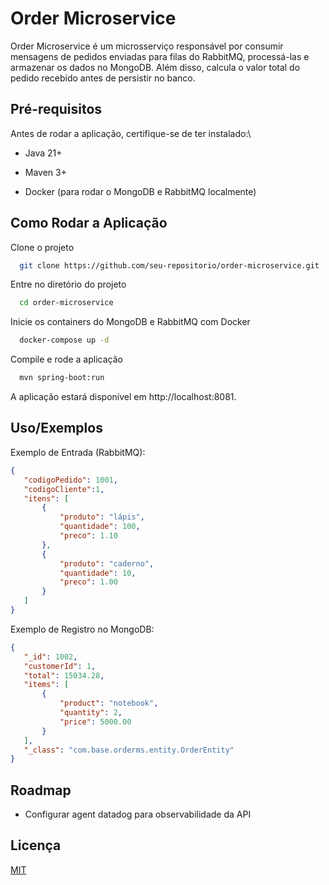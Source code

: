 
# Order Microservice

Order Microservice é um microsserviço responsável por consumir mensagens de pedidos enviadas para filas do RabbitMQ, processá-las e armazenar os dados no MongoDB. Além disso, calcula o valor total do pedido recebido antes de persistir no banco.


## Pré-requisitos
Antes de rodar a aplicação, certifique-se de ter instalado:\

- Java 21+

- Maven 3+

- Docker (para rodar o MongoDB e RabbitMQ localmente)


## Como Rodar a Aplicação

Clone o projeto

```bash
  git clone https://github.com/seu-repositorio/order-microservice.git
```

Entre no diretório do projeto

```bash
  cd order-microservice
```

Inicie os containers do MongoDB e RabbitMQ com Docker

```bash
  docker-compose up -d
```

Compile e rode a aplicação

```bash
  mvn spring-boot:run
```

A aplicação estará disponível em http://localhost:8081.

## Uso/Exemplos

Exemplo de Entrada (RabbitMQ):
```json
{
   "codigoPedido": 1001,
   "codigoCliente":1,
   "itens": [
       {
           "produto": "lápis",
           "quantidade": 100,
           "preco": 1.10
       },
       {
           "produto": "caderno",
           "quantidade": 10,
           "preco": 1.00
       }
   ]
}
```
Exemplo de Registro no MongoDB:
```json
{
   "_id": 1002,
   "customerId": 1,
   "total": 15034.28,
   "items": [
       {
           "product": "notebook",
           "quantity": 2,
           "price": 5000.00
       }
   ],
   "_class": "com.base.orderms.entity.OrderEntity"
}
```

## Roadmap

- Configurar agent datadog para observabilidade da API


## Licença

[MIT](https://choosealicense.com/licenses/mit/)

